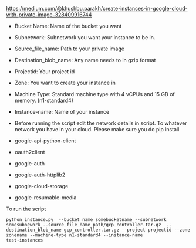 https://medium.com/@khushbu.parakh/create-instances-in-google-cloud-with-private-image-328409916744

- Bucket Name: Name of the bucket you want 
- Subnetwork: Subnetwork you want your instance to be in. 
- Source_file_name: Path to your private image
- Destination_blob_name: Any name needs to in gzip format 
- Projectid: Your project id
- Zone: You want to create your instance in
- Machine Type: Standard machine type with 4 vCPUs and 15 GB of memory. (n1-standard4)
- Instance-name: Name of your instance
- Before running the script edit the network details in script. To whatever network you have in your cloud. 
Please make sure you do pip install 

- google-api-python-client
- oauth2client
- google-auth
- google-auth-httplib2
- google-cloud-storage
- google-resumable-media

To run the script 

```
python instance.py  --bucket_name somebucketname --subnetwork somesubnework --source_file_name path/gcp_controller.tar.gz  --destination_blob_name gcp_controller.tar.gz --project projectid --zone zonename --machine-type n1-standard4 --instance-name
test-instances
```
